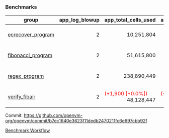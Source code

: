 ### Benchmarks
| group | app_log_blowup | app_total_cells_used | app_total_cycles | app_total_proof_time_ms | leaf_log_blowup | leaf_total_cells_used | leaf_total_cycles | leaf_total_proof_time_ms | max_segment_length | instance | alloc |
|---|---|---|---|---|---|---|---|---|---|---|---|
| [ ecrecover_program ](https://github.com/openvm-org/openvm/blob/benchmark-results/benchmarks-pr/1088/individual/ecrecover-b7ec1640e3623f11dedb2470211fc6e697cbb92f.md) | <div style='text-align: right'> 2 </div>  | <div style='text-align: right'> 10,251,804 </div>  | <div style='text-align: right'> 195,066 </div>  | <span style='color: red'>(+160.0 [+8.2%])</span><div style='text-align: right'> 2,103.0 </div>  | <div style='text-align: right'> - </div>  | <div style='text-align: right'> - </div>  | <div style='text-align: right'> - </div>  | <div style='text-align: right'> - </div>  | 1048476 | 64cpu-linux-arm64 | mimalloc |
| [ fibonacci_program ](https://github.com/openvm-org/openvm/blob/benchmark-results/benchmarks-pr/1088/individual/fibonacci-b7ec1640e3623f11dedb2470211fc6e697cbb92f.md) | <div style='text-align: right'> 2 </div>  | <div style='text-align: right'> 51,615,800 </div>  | <div style='text-align: right'> 3,000,274 </div>  | <span style='color: red'>(+13.0 [+0.2%])</span><div style='text-align: right'> 5,519.0 </div>  | <div style='text-align: right'> - </div>  | <div style='text-align: right'> - </div>  | <div style='text-align: right'> - </div>  | <div style='text-align: right'> - </div>  | 1048476 | 64cpu-linux-arm64 | mimalloc |
| [ regex_program ](https://github.com/openvm-org/openvm/blob/benchmark-results/benchmarks-pr/1088/individual/regex-b7ec1640e3623f11dedb2470211fc6e697cbb92f.md) | <div style='text-align: right'> 2 </div>  | <div style='text-align: right'> 238,890,449 </div>  | <div style='text-align: right'> 8,381,808 </div>  | <span style='color: green'>(-61.0 [-0.4%])</span><div style='text-align: right'> 17,290.0 </div>  | <div style='text-align: right'> - </div>  | <div style='text-align: right'> - </div>  | <div style='text-align: right'> - </div>  | <div style='text-align: right'> - </div>  | 1048476 | 64cpu-linux-arm64 | mimalloc |
| [ verify_fibair ](https://github.com/openvm-org/openvm/blob/benchmark-results/benchmarks-pr/1088/individual/verify_fibair-b7ec1640e3623f11dedb2470211fc6e697cbb92f.md) | <div style='text-align: right'> 2 </div>  | <span style='color: red'>(+1,900 [+0.0%])</span><div style='text-align: right'> 48,128,447 </div>  | <span style='color: red'>(+198 [+0.0%])</span><div style='text-align: right'> 397,340 </div>  | <span style='color: green'>(-53.0 [-1.7%])</span><div style='text-align: right'> 3,131.0 </div>  | <div style='text-align: right'> - </div>  | <div style='text-align: right'> - </div>  | <div style='text-align: right'> - </div>  | <div style='text-align: right'> - </div>  | 1048476 | 64cpu-linux-arm64 | mimalloc |


Commit: https://github.com/openvm-org/openvm/commit/b7ec1640e3623f11dedb2470211fc6e697cbb92f

[Benchmark Workflow](https://github.com/openvm-org/openvm/actions/runs/12348127058)
